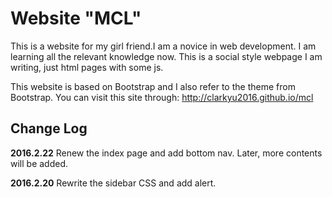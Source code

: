 # Website "MCL"


This is a website for my girl friend.I am a novice in web development.  I am learning all the relevant knowledge now. This is a social style webpage I am writing, just html pages with some js.

This website is based on Bootstrap and I also refer to the theme from Bootstrap. You can visit this site through: http://clarkyu2016.github.io/mcl







Change Log
-------------

**2016.2.22**
Renew the index page and add bottom nav.
Later, more contents will be added.

**2016.2.20**
Rewrite the sidebar CSS and add alert.




